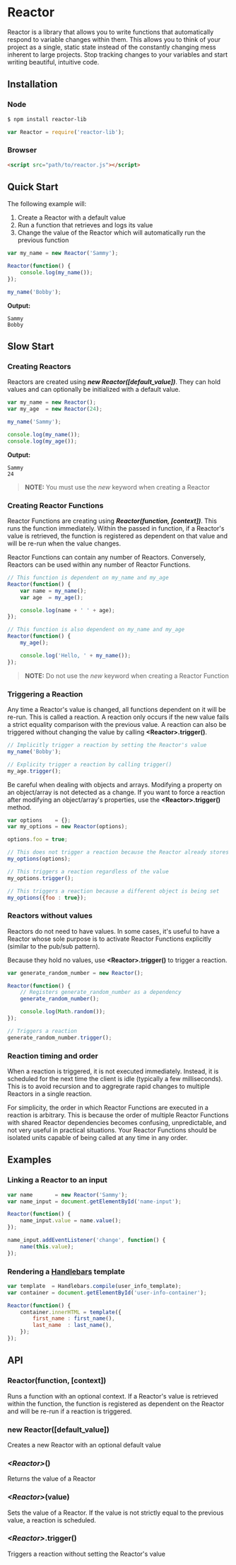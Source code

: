 # Reactor

Reactor is a library that allows you to write functions that automatically respond to variable changes within them. This allows you to think of your project as a single, static state instead of the constantly changing mess inherent to large projects. Stop tracking changes to your variables and start writing beautiful, intuitive code.


## Installation

### Node

```bash
$ npm install reactor-lib
```

```javascript
var Reactor = require('reactor-lib');
```

### Browser

```html
<script src="path/to/reactor.js"></script>
```

## Quick Start

The following example will:

1. Create a Reactor with a default value
2. Run a function that retrieves and logs its value
3. Change the value of the Reactor which will automatically run the previous function

```javascript
var my_name = new Reactor('Sammy');

Reactor(function() {
	console.log(my_name());
});

my_name('Bobby');
```

**Output:**
```
Sammy
Bobby
```

## Slow Start

### Creating Reactors

Reactors are created using ***new Reactor([default_value])***. They can hold values and can optionally be initialized with a default value.

```javascript
var my_name = new Reactor();
var my_age  = new Reactor(24);

my_name('Sammy');

console.log(my_name());
console.log(my_age());
```

**Output:**
```
Sammy
24
```

> **NOTE:** You must use the *new* keyword when creating a Reactor


### Creating Reactor Functions

Reactor Functions are creating using ***Reactor(function, [context])***. This runs the function immediately. Within the passed in function, if a Reactor's value is retrieved, the function is registered as dependent on that value and will be re-run when the value changes.

Reactor Functions can contain any number of Reactors. Conversely, Reactors can be used within any number of Reactor Functions.

```javascript
// This function is dependent on my_name and my_age
Reactor(function() {
	var name = my_name();
	var age  = my_age();

	console.log(name + ' ' + age);
});

// This function is also dependent on my_name and my_age
Reactor(function() {
	my_age();

	console.log('Hello, ' + my_name());
});
```

> **NOTE:** Do not use the *new* keyword when creating a Reactor Function


### Triggering a Reaction

Any time a Reactor's value is changed, all functions dependent on it will be re-run. This is called a reaction. A reaction only occurs if the new value fails a strict equality comparison with the previous value. A reaction can also be triggered without changing the value by calling **&lt;Reactor&gt;.trigger()**.

```javascript
// Implicitly trigger a reaction by setting the Reactor's value
my_name('Bobby');

// Explicity trigger a reaction by calling trigger()
my_age.trigger();
```

Be careful when dealing with objects and arrays. Modifying a property on an object/array is not detected as a change. If you want to force a reaction after modifying an object/array's properties, use the **&lt;Reactor&gt;.trigger()** method.

```javascript
var options    = {};
var my_options = new Reactor(options);

options.foo = true;

// This does not trigger a reaction because the Reactor already stores a reference to options
my_options(options);

// This triggers a reaction regardless of the value
my_options.trigger();

// This triggers a reaction because a different object is being set
my_options({foo : true});
```


### Reactors without values

Reactors do not need to have values. In some cases, it's useful to have a Reactor whose sole purpose is to activate Reactor Functions explicitly (similar to the pub/sub pattern).

Because they hold no values, use **&lt;Reactor&gt;.trigger()** to trigger a reaction.

```javascript
var generate_random_number = new Reactor();

Reactor(function() {
	// Registers generate_random_number as a dependency
	generate_random_number();

	console.log(Math.random());
});

// Triggers a reaction
generate_random_number.trigger();
```


### Reaction timing and order

When a reaction is triggered, it is not executed immediately. Instead, it is scheduled for the next time the client is idle (typically a few milliseconds). This is to avoid recursion and to aggregrate rapid changes to multiple Reactors in a single reaction.

For simplicity, the order in which Reactor Functions are executed in a reaction is arbitrary. This is because the order of multiple Reactor Functions with shared Reactor dependencies becomes confusing, unpredictable, and not very useful in practical situations. Your Reactor Functions should be isolated units capable of being called at any time in any order.


## Examples

### Linking a Reactor to an input

```javascript
var name       = new Reactor('Sammy');
var name_input = document.getElementById('name-input');

Reactor(function() {
	name_input.value = name.value();
});

name_input.addEventListener('change', function() {
	name(this.value);
});
```

### Rendering a [Handlebars](http://handlebarsjs.com/) template

```javascript
var template  = Handlebars.compile(user_info_template);
var container = document.getElementById('user-info-container');

Reactor(function() {
	container.innerHTML = template({
		first_name : first_name(),
		last_name  : last_name(),
	});
});
```


## API

### Reactor(function, [context])

Runs a function with an optional context. If a Reactor's value is retrieved within the function, the function is registered as dependent on the Reactor and will be re-run if a reaction is triggered.

### new Reactor([default_value])

Creates a new Reactor with an optional default value

### *&lt;Reactor&gt;*()

Returns the value of a Reactor

### *&lt;Reactor&gt;*(value)

Sets the value of a Reactor. If the value is not strictly equal to the previous value, a reaction is scheduled.

### *&lt;Reactor&gt;*.trigger()

Triggers a reaction without setting the Reactor's value
